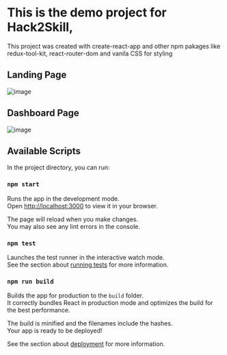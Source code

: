# This is the demo project for Hack2Skill, 

This project was created with create-react-app and other npm pakages like redux-tool-kit, react-router-dom and vanila CSS for styling

## Landing Page
![image](https://github.com/adityakeshri121/dashboard/assets/119942855/e920102b-eef5-4d51-b057-4dce47567737)

## Dashboard Page
![image](https://github.com/adityakeshri121/dashboard/assets/119942855/f8e8faa4-ad0a-4ac9-9771-2936ac820451)


## Available Scripts

In the project directory, you can run:

### `npm start`

Runs the app in the development mode.\
Open [http://localhost:3000](http://localhost:3000) to view it in your browser.

The page will reload when you make changes.\
You may also see any lint errors in the console.

### `npm test`

Launches the test runner in the interactive watch mode.\
See the section about [running tests](https://facebook.github.io/create-react-app/docs/running-tests) for more information.

### `npm run build`

Builds the app for production to the `build` folder.\
It correctly bundles React in production mode and optimizes the build for the best performance.

The build is minified and the filenames include the hashes.\
Your app is ready to be deployed!

See the section about [deployment](https://facebook.github.io/create-react-app/docs/deployment) for more information.
